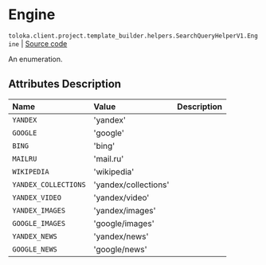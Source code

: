 # Engine
`toloka.client.project.template_builder.helpers.SearchQueryHelperV1.Engine` | [Source code](https://github.com/Toloka/toloka-kit/blob/v0.1.24/src/client/project/template_builder/helpers.py#L169)

An enumeration.

## Attributes Description

| Name | Value | Description |
| :------| :-----------| :----------|
`YANDEX`|'yandex'|<p></p>
`GOOGLE`|'google'|<p></p>
`BING`|'bing'|<p></p>
`MAILRU`|'mail.ru'|<p></p>
`WIKIPEDIA`|'wikipedia'|<p></p>
`YANDEX_COLLECTIONS`|'yandex/collections'|<p></p>
`YANDEX_VIDEO`|'yandex/video'|<p></p>
`YANDEX_IMAGES`|'yandex/images'|<p></p>
`GOOGLE_IMAGES`|'google/images'|<p></p>
`YANDEX_NEWS`|'yandex/news'|<p></p>
`GOOGLE_NEWS`|'google/news'|<p></p>
